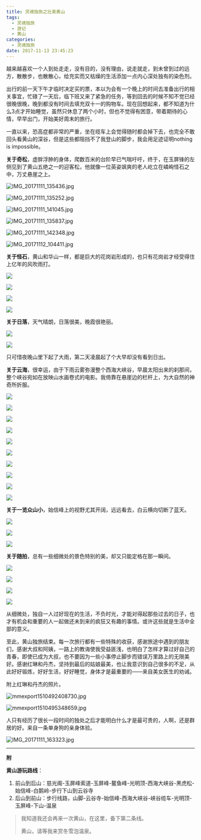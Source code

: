 ```yaml
---
title: 灵魂独旅之壮美黄山
tags:
  - 灵魂独旅
  - 游记
  - 黄山
categories:
  - 灵魂独旅
date: 2017-11-13 23:45:23
---
```



越来越喜欢一个人到处走走，没有目的，没有理由，说走就走，到未曾到过的远方，散散步，也散散心，给充实而又枯燥的生活添加一点内心深处独有的染色剂。

出行的前一天下午才临时决定买的票，本以为会有一个晚上的时间去准备出行的相关事宜，忙碌了一天后，临下班又来了紧急的任务，等到回去的时候不知不觉已经很晚很晚，晚到都没有时间去填充双十一的购物车。现在回想起来，都不知道为什么3点才开始睡觉，虽然只休息了两个小时，但也不觉得有困意，带着期待的心情，早早出门，开始美好周末的旅行。

一直以来，恐高症都非常的严重，坐在缆车上会觉得随时都会掉下去，也完全不敢回头看黄山的深谷，但是这些都阻挡不了我登山的脚步，我会用足迹证明nothing is impossible。

**关于奇松**，虚胖浮肿的身体，爬数百米的台阶早已气喘吁吁，终于，在玉屏锋的左侧见到了黄山五绝之一的迎客松，他就像一位英姿飒爽的老人屹立在嶙峋怪石之中，万丈悬崖之上。

![IMG_20171111_135436.jpg](http://7xpzxw.com1.z0.glb.clouddn.com/image/huangshan/IMG_20171111_135436.jpg)

<!--more-->

![IMG_20171111_135252.jpg](http://7xpzxw.com1.z0.glb.clouddn.com/image/huangshan/IMG_20171111_135252.jpg)

![IMG_20171111_141045.jpg](http://7xpzxw.com1.z0.glb.clouddn.com/image/huangshan/IMG_20171111_141045.jpg)

![IMG_20171111_135837.jpg](http://7xpzxw.com1.z0.glb.clouddn.com/image/huangshan/IMG_20171111_135837.jpg)

![IMG_20171111_142348.jpg](http://7xpzxw.com1.z0.glb.clouddn.com/image/huangshan/IMG_20171111_142348.jpg)

![IMG_20171112_104411.jpg](http://7xpzxw.com1.z0.glb.clouddn.com/image/huangshan/IMG_20171112_104411.jpg)

**关于怪石**，黄山和华山一样，都是巨大的花岗岩形成的，也只有花岗岩才经受得住上亿年的风吹雨打。

![](http://7xpzxw.com1.z0.glb.clouddn.com/image/huangshan/IMG_20171111_154926.jpg)

![](http://7xpzxw.com1.z0.glb.clouddn.com/image/huangshan/IMG_20171111_143509.jpg)

![](http://7xpzxw.com1.z0.glb.clouddn.com/image/huangshan/IMG_20171111_142756.jpg)

![](http://7xpzxw.com1.z0.glb.clouddn.com/image/huangshan/IMG_20171111_143742.jpg)

**关于日落**，天气晴朗，日落很美，晚霞很艳丽。

![](http://7xpzxw.com1.z0.glb.clouddn.com/image/huangshan/IMG_20171111_170159.jpg)

![](http://7xpzxw.com1.z0.glb.clouddn.com/image/huangshan/IMG_20171111_170056.jpg)

只可惜夜晚山里下起了大雨，第二天凌晨起了个大早却没有看到日出。

**关于云海**，很幸运，由于下雨云雾弥漫整个西海大峡谷，早晨太阳出来的刹那间，整个峡谷宛如在放映山水画卷式的电影。我倚靠在悬崖边的栏杆上，为大自然的神奇所折服。

![](http://7xpzxw.com1.z0.glb.clouddn.com/image/huangshan/IMG_20171112_084217.jpg)

![](http://7xpzxw.com1.z0.glb.clouddn.com/image/huangshan/IMG_20171112_094542.jpg)

![](http://7xpzxw.com1.z0.glb.clouddn.com/image/huangshan/IMG_20171112_085703.jpg)

![](http://7xpzxw.com1.z0.glb.clouddn.com/image/huangshan/IMG_20171112_085352.jpg)

![](http://7xpzxw.com1.z0.glb.clouddn.com/image/huangshan/IMG_20171112_085131.jpg)

![](http://7xpzxw.com1.z0.glb.clouddn.com/image/huangshan/IMG_20171112_085652.jpg)

![](http://7xpzxw.com1.z0.glb.clouddn.com/image/huangshan/IMG_20171112_092457.jpg)

![](http://7xpzxw.com1.z0.glb.clouddn.com/image/huangshan/IMG_20171112_090152.jpg)

![](http://7xpzxw.com1.z0.glb.clouddn.com/image/huangshan/IMG_20171112_085657.jpg)

![](http://7xpzxw.com1.z0.glb.clouddn.com/image/huangshan/IMG_20171112_085921.jpg)

**关于一览众山小**，始信峰上的视野尤其开阔，远远看去，白云横向切断了蓝天。

![](http://7xpzxw.com1.z0.glb.clouddn.com/image/huangshan/IMG_20171112_110850.jpg)

![](http://7xpzxw.com1.z0.glb.clouddn.com/image/huangshan/IMG_20171112_110934.jpg)

![](http://7xpzxw.com1.z0.glb.clouddn.com/image/huangshan/IMG_20171112_111118.jpg)

**关于随拍**，总有一些细微处的景色特别的美，却又只能定格在那一瞬间。

![](http://7xpzxw.com1.z0.glb.clouddn.com/image/huangshan/IMG_20171111_162551.jpg)

![](http://7xpzxw.com1.z0.glb.clouddn.com/image/huangshan/IMG_20171111_162432.jpg)

![](http://7xpzxw.com1.z0.glb.clouddn.com/image/huangshan/IMG_20171111_151729.jpg)

![](http://7xpzxw.com1.z0.glb.clouddn.com/image/huangshan/IMG_20171112_105726.jpg)

从细微处，独自一人过好现在的生活，不负时光，才能对得起那些过去的日子，也才有机会和重要的人一起做还未到来的疯狂又有趣的事情。或许这些就是生活中全部的意义。

至此，黄山独旅结束。每一次旅行都有一些特殊的收获，感谢旅途中遇到的朋友们，感谢大叔和阿姨，一路上的教诲使我受益匪浅，也明白了怎样才算过好自己的青春，即使已成为大叔，也不要因为一些小事停止脚步而错误万里路上的无限美好。感谢红琳和丹杰，坚持到最后的姑娘最美，也让我意识到自己很多的不足，从此好好锻炼，好好生活，好好睡觉，身体才是最重要的——来自美女医生的劝诫。

附上红琳和丹杰的照片。

![mmexport1510492408730.jpg](http://7xpzxw.com1.z0.glb.clouddn.com/image/huangshan/mmexport1510492408730.jpg)

![mmexport1510495348659.jpg](http://7xpzxw.com1.z0.glb.clouddn.com/image/huangshan/mmexport1510495348659.jpg)

人只有经历了很长一段时间的独处之后才能明白什么才是最可贵的，人啊，还是群居的好。来自一条单身狗的亲身体验。

![IMG_20171111_163323.jpg](http://7xpzxw.com1.z0.glb.clouddn.com/image/huangshan/IMG_20171111_163323.jpg)

---

**附**

**黄山游玩路线**：

1. 前山到后山：慈光阁-玉屏峰索道-玉屏峰-鳌鱼峰-光明顶-西海大峡谷-黑虎松-始信峰-白鹅岭-步行下山到云谷寺
2. 后山到前山：步行线路，山脚-云谷寺-始信峰-西海大峡谷-峡谷缆车-光明顶-玉屏峰-下山-温泉

> 我知道我还会再来一次黄山，在这里，备下第二条线。
>
> 黄山，请等我来赏冬雪泡温泉。

